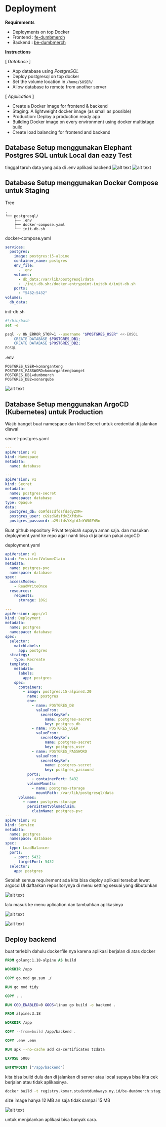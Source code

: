 # Deployment

**Requirements**

- Deployments on top Docker
- Frontend : [fe-dumbmerch](https://github.com/demo-dumbways/fe-dumbmerch)
- Backend : [be-dumbmerch](https://github.com/demo-dumbways/be-dumbmerch)

**Instructions**

[ *Database* ]

- App database using _PostgreSQL_
- Deploy postgresql on top docker
- Set the volume location in `/home/$USER/`
- Allow database to remote from another server

[ *Application* ]

- Create a Docker image for frontend & backend
- Staging: A lightweight docker image (as small as possible)
- Production: Deploy a production ready app
- Building Docker image on every environment using docker multistage build
- Create load balancing for frontend and backend

## Database Setup menggunakan Elephant Postgres SQL untuk Local dan eazy Test

tinggal taruh data yang ada di .env aplikasi backend
![alt text](./images/elephantpsql1.png)
![alt text](./images/elephantpsql2.png)

## Database Setup menggunakan Docker Compose untuk Staging

Tree

```
.
└── postgresql/
    ├── .env
    ├── docker-compose.yaml
    └── init-db.sh
```

docker-compose.yaml

```yaml
services:
  postgres:
    image: postgres:15-alpine
    container_name: postgres
    env_file:
      - .env
    volumes:
      - db_data:/var/lib/postgresql/data
      - ./init-db.sh:/docker-entrypoint-initdb.d/init-db.sh
    ports:
      - "5432:5432"
volumes:
  db_data:
```

init-db.sh

```sh
#!/bin/bash
set -e

psql -v ON_ERROR_STOP=1 --username "$POSTGRES_USER" <<-EOSQL
    CREATE DATABASE $POSTGRES_DB1;
    CREATE DATABASE $POSTGRES_DB2;
EOSQL

```

.env

```
POSTGRES_USER=komarganteng
POSTGRES_PASSWORD=komargantengbanget
POSTGRES_DB1=dumbmerch
POSTGRES_DB2=sonarqube
```

![alt text](./images/5.2.png)

## Database Setup menggunakan ArgoCD (Kubernetes) untuk Production

Wajib banget buat namespace dan kind Secret untuk credential di jalankan diawal

secret-postgres.yaml

```yaml
---
apiVersion: v1
kind: Namespace
metadata:
  name: database

---
apiVersion: v1
kind: Secret
metadata:
  name: postgres-secret
  namespace: database
type: Opaque
data:
  postgres_db: cG9fdszdfdsfdsdyZXM=
  postgres_user: cG9zdGdsfdyZXfdsM=
  postgres_password: a29tfdsYXgfdJnYW50ZW5n
```

Buat github repository Privat terpisah supaya aman saja. dan masukan deployment.yaml ke repo agar nanti bisa di jalankan pakai argoCD

deployment.yaml

```yaml
apiVersion: v1
kind: PersistentVolumeClaim
metadata:
  name: postgres-pvc
  namespace: database
spec:
  accessModes:
    - ReadWriteOnce
  resources:
    requests:
      storage: 10Gi

---
apiVersion: apps/v1
kind: Deployment
metadata:
  name: postgres
  namespace: database
spec:
  selector:
    matchLabels:
      app: postgres
  strategy:
    type: Recreate
  template:
    metadata:
      labels:
        app: postgres
    spec:
      containers:
        - image: postgres:15-alpine3.20
          name: postgres
          env:
            - name: POSTGRES_DB
              valueFrom:
                secretKeyRef:
                  name: postgres-secret
                  key: postgres_db
            - name: POSTGRES_USER
              valueFrom:
                secretKeyRef:
                  name: postgres-secret
                  key: postgres_user
            - name: POSTGRES_PASSWORD
              valueFrom:
                secretKeyRef:
                  name: postgres-secret
                  key: postgres_password
          ports:
            - containerPort: 5432
          volumeMounts:
            - name: postgres-storage
              mountPath: /var/lib/postgresql/data
      volumes:
        - name: postgres-storage
          persistentVolumeClaim:
            claimName: postgres-pvc
---
apiVersion: v1
kind: Service
metadata:
  name: postgres
  namespace: database
spec:
  type: LoadBalancer
  ports:
    - port: 5432
      targetPort: 5432
  selector:
    app: postgres
```

Setelah semua requirement ada kita bisa deploy aplikasi tersebut lewat argocd UI daftarkan repositorynya di menu setting sesuai yang dibutuhkan

![alt text](./images/5.4.png)

lalu masuk ke menu aplication dan tambahkan aplikasinya

![alt text](./images/5.5.png)

![alt text](./images/5.3.png)

## Deploy backend

buat terlebih dahulu dockerfile nya karena aplikasi berjalan di atas docker

```Dockerfile
FROM golang:1.18-alpine AS build

WORKDIR /app

COPY go.mod go.sum ./

RUN go mod tidy

COPY . .

RUN CGO_ENABLED=0 GOOS=linux go build -o backend .

FROM alpine:3.18

WORKDIR /app

COPY --from=build /app/backend .

COPY .env .env

RUN apk --no-cache add ca-certificates tzdata

EXPOSE 5000

ENTRYPOINT ["/app/backend"]

```

kita bisa build dulu dan di jalankan di server atau local supaya bisa kita cek berjalan atau tidak aplikasinya.

```bash
docker build -t registry.komar.studentdumbways.my.id/be-dumbmerch:staging
```

size image hanya 12 MB an saja tidak sampai 15 MB

![alt text](./images/5.1.png)

untuk menjalankan aplikasi bisa banyak cara.
